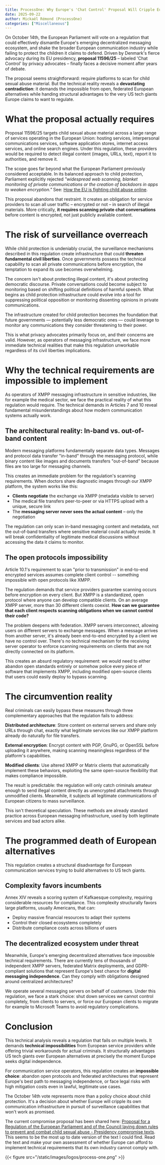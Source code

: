 ```yaml
---
title: ProcessOne: Why Europe's 'Chat Control' Proposal Will Cripple European Communication Industry While Failing to Protect Children
date: 2025-09-22
author: Mickaël Rémond (ProcessOne)
categories: ["Miscellaneous"]
---
```


On October 14th, the European Parliament will vote on a regulation that could effectively dismantle Europe's emerging decentralized messaging ecosystem, and shake the broader European communication industry while failing to protect the children it claims to defend. Driven by Denmark's fierce advocacy during its EU presidency, **proposal 11596/25** – labeled 'Chat Control' by privacy advocates – finally faces a decisive moment after years of debate.

The proposal seems straightforward: require platforms to scan for child sexual abuse material. But the technical reality reveals a **devastating contradiction**: it demands the impossible from open, federated European alternatives while handing structural advantages to the very US tech giants Europe claims to want to regulate.

# What the proposal actually requires

Proposal 11596/25 targets child sexual abuse material across a large range of services operating in the European Union: hosting services, interpersonal communications services, software application stores, internet access services, and online search engines. Under this regulation, these providers would be required to detect illegal content (images, URLs, text), report it to authorities, and remove it.

The scope goes far beyond what the European Parliament previously considered acceptable. In its balanced approach to child protection, Parliament explicitly rejected _"widespread web scanning, blanket monitoring of private communications or the creation of backdoors in apps to weaken encryption."_ See: [How the EU is fighting child abuse online](https://www.europarl.europa.eu/topics/en/article/20231116STO11629/how-the-eu-is-fighting-child-sexual-abuse-online?ref=process-one.net).

This proposal abandons that restraint. It creates an obligation for service providers to scan all user traffic – encrypted or not – in search of illegal materials. More critically, **it requires scanning private chat conversations** before content is encrypted, not just publicly available content.

# The risk of surveillance overreach

While child protection is undeniably crucial, the surveillance mechanisms described in this regulation create infrastructure that could **threaten fundamental civil liberties**. Once governments possess the technical capability to scan all private communications before encryption, the temptation to expand its use becomes overwhelming.

The concern isn't about protecting illegal content, it's about protecting democratic discourse. Private conversations could become subject to monitoring based on shifting political definitions of harmful speech. What begins as child protection infrastructure could evolve into a tool for suppressing political opposition or monitoring dissenting opinions in private communications.

The infrastructure created for child protection becomes the foundation that future governments — potentially less democratic ones — could leverage to monitor any communications they consider threatening to their power.

This is what privacy advocates primarily focus on, and their concerns are valid. However, as operators of messaging infrastructure, we face more immediate technical realities that make this regulation unworkable regardless of its civil liberties implications.

# Why the technical requirements are impossible to implement

As operators of XMPP messaging infrastructure in sensitive industries, like for example the medical sector, we face the practical reality of what this regulation would require. The technical demands in Articles 7 and 10 reveal fundamental misunderstandings about how modern communication systems actually work.

## The architectural reality: In-band vs. out-of-band content

Modern messaging platforms fundamentally separate data types. Messages and protocol data transfer "in-band" through the messaging protocol, while binary content like images and documents transfers "out-of-band" because files are too large for messaging channels.

This creates an immediate problem for the regulation's scanning requirements. When doctors share diagnostic images through our XMPP platform, the system works like this:

- **Clients negotiate** the exchange via XMPP (metadata visible to server)
- The medical file transfers peer-to-peer or via HTTPS upload with a unique, secure link
- The **messaging server never sees the actual content** – only the negotiation

The regulation can only scan in-band messaging content and metadata, not the out-of-band transfers where sensitive material could actually reside. It will break confidentiality of legitimate medical discussions without accessing the data it claims to monitor.

## The open protocols impossibility

Article 10.1's requirement to scan "prior to transmission" in end-to-end encrypted services assumes complete client control -- something impossible with open protocols like XMPP.

The regulation demands that service providers guarantee scanning occurs before encryption on every client. But XMPP is a standardized, open protocol where anyone can develop compatible clients. On an average XMPP server, more than 30 different clients coexist. **How can we guarantee that each client respects scanning obligations when we cannot control their code?**

The problem deepens with federation. XMPP servers interconnect, allowing users on different servers to exchange messages. When a message arrives from another server, it's already been end-to-end encrypted by a client we have no control over. There's no technical mechanism for the receiving server operator to enforce scanning requirements on clients that are not directly connected on its platform.

This creates an absurd regulatory requirement: we would need to either abandon open standards entirely or somehow police every piece of software that implements XMPP, including modified open-source clients that users could easily deploy to bypass scanning.

# The circumvention reality

Real criminals can easily bypass these measures through three complementary approaches that the regulation fails to address:

**Distributed architecture**: Store content on external servers and share only URLs through chat, exactly what legitimate services like our XMPP platform already do naturally for file transfers.

**External encryption**: Encrypt content with PGP, GnuPG, or OpenSSL before uploading it anywhere, making scanning meaningless regardless of the platform's capabilities.

**Modified clients**: Use altered XMPP or Matrix clients that automatically implement these behaviors, exploiting the same open-source flexibility that makes compliance impossible.

The result is predictable: the regulation will only catch criminals amateur enough to send illegal content directly as unencrypted attachments through unmodified clients. Meanwhile, it subjects all legitimate communications of European citizens to mass surveillance.

This isn't theoretical speculation. These methods are already standard practice across European messaging infrastructure, used by both legitimate services and bad actors alike.

# The programmed death of European alternatives

This regulation creates a structural disadvantage for European communication services trying to build alternatives to US tech giants.

## Complexity favors incumbents

Annex XIV reveals a scoring system of Kafkaesque complexity, requiring considerable resources for compliance. This complexity structurally favors large platforms, usually Americans, that can:

- Deploy massive financial resources to adapt their systems
- Control their closed ecosystems completely
- Distribute compliance costs across billions of users

## The decentralized ecosystem under threat

Meanwhile, Europe's emerging decentralized alternatives face impossible technical requirements. There are currently tens of thousands of independent XMPP servers, federated Matrix deployments, and GDPR-compliant solutions that represent Europe's best chance for **digital messaging independence**. Can they comply with obligations designed around centralized architectures?

We operate several messaging servers on behalf of customers. Under this regulation, we face a stark choice: shut down services we cannot control completely, from clients to servers, or force our European clients to migrate for example to Microsoft Teams to avoid regulatory complications.

# Conclusion

This technical analysis reveals a regulation that fails on multiple levels. It demands **technical impossibilities** from European service providers while offering trivial workarounds for actual criminals. It structurally advantages US tech giants over European alternatives at precisely the moment Europe seeks digital independence.

For communication service operators, this regulation creates an **impossible choice**: abandon open protocols and federated architectures that represent Europe's best path to messaging independence, or face legal risks with high mitigation costs even in lawful, legitimate use cases.

The October 14th vote represents more than a policy choice about child protection. It's a decision about whether Europe will cripple its own communication infrastructure in pursuit of surveillance capabilities that won't work as promised.

The current compromise proposal has been shared here: [Proposal for a Regulation of the European Parliament and of the Council laying down rules to prevent and combat child sexual abuse - Presidency compromise texts](https://cdn.netzpolitik.org/wp-upload/2025/07/2025-07-24_Council_Presidency_LEWP_CSA-R_Compromise-texts_11596.pdf?ref=process-one.net). This seems to be the most up to date version of the text I could find. Read the text and make your own assessment of whether Europe can afford to implement technical requirements that its own industry cannot comply with.

{{< figure src="/static/images/logos/process-one.png" >}}

